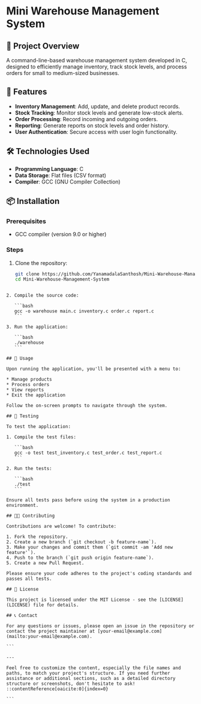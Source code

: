 # Mini Warehouse Management System

## 📄 Project Overview

A command-line-based warehouse management system developed in C, designed to efficiently manage inventory, track stock levels, and process orders for small to medium-sized businesses.

## 🚀 Features

- **Inventory Management**: Add, update, and delete product records.
- **Stock Tracking**: Monitor stock levels and generate low-stock alerts.
- **Order Processing**: Record incoming and outgoing orders.
- **Reporting**: Generate reports on stock levels and order history.
- **User Authentication**: Secure access with user login functionality.

## 🛠️ Technologies Used

- **Programming Language**: C
- **Data Storage**: Flat files (CSV format)
- **Compiler**: GCC (GNU Compiler Collection)

## 📦 Installation

### Prerequisites

- GCC compiler (version 9.0 or higher)

### Steps

1. Clone the repository:

   ```bash
   git clone https://github.com/YanamadalaSanthosh/Mini-Warehouse-Management-System.git
   cd Mini-Warehouse-Management-System
````

2. Compile the source code:

   ```bash
   gcc -o warehouse main.c inventory.c order.c report.c
   ```

3. Run the application:

   ```bash
   ./warehouse
   ```

## 🧪 Usage

Upon running the application, you'll be presented with a menu to:

* Manage products
* Process orders
* View reports
* Exit the application

Follow the on-screen prompts to navigate through the system.

## 🧪 Testing

To test the application:

1. Compile the test files:

   ```bash
   gcc -o test test_inventory.c test_order.c test_report.c
   ```

2. Run the tests:

   ```bash
   ./test
   ```

Ensure all tests pass before using the system in a production environment.

## 🧑‍💻 Contributing

Contributions are welcome! To contribute:

1. Fork the repository.
2. Create a new branch (`git checkout -b feature-name`).
3. Make your changes and commit them (`git commit -am 'Add new feature'`).
4. Push to the branch (`git push origin feature-name`).
5. Create a new Pull Request.

Please ensure your code adheres to the project's coding standards and passes all tests.

## 📄 License

This project is licensed under the MIT License - see the [LICENSE](LICENSE) file for details.

## 📞 Contact

For any questions or issues, please open an issue in the repository or contact the project maintainer at [your-email@example.com](mailto:your-email@example.com).

```

---

Feel free to customize the content, especially the file names and paths, to match your project's structure. If you need further assistance or additional sections, such as a detailed directory structure or screenshots, don't hesitate to ask!
::contentReference[oaicite:0]{index=0}
 
```



